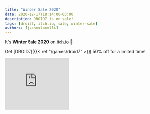 ```yaml
---
title: "Winter Sale 2020"
date: 2020-12-17T18:14:00-03:00
description: DROID7 is on sale!
tags: [droid7, itch.io, sale, winter-sale]
authors: [juancolacelli]
---
```


It's **Winter Sale 2020** on [itch.io](https://juancolacelli.itch.io) 🎃

Get [DROID7]({{< ref "/games/droid7" >}}) 50% off for a limited time!

<iframe src="https://itch.io/embed/570980?linkback=true&amp;bg_color=16171a&amp;fg_color=fafdff&amp;link_color=ff8426&amp;border_color=16171a" width="208" height="167" frameborder="0"><a href="https://juancolacelli.itch.io/droid7">DROID7</a></iframe>

